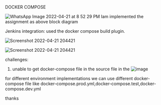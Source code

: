 DOCKER COMPOSE

![WhatsApp Image 2022-04-21 at 8 52 29 PM](https://user-images.githubusercontent.com/45365535/164491936-f6e57fff-773f-4d89-b8d4-0d6243af5fc6.jpeg)
Iam implemented the assignment as above block diagram 

Jenkins integration: used the docker compose build plugin.

![Screenshot 2022-04-21 204421](https://user-images.githubusercontent.com/45365535/164492357-3e04c0a6-597e-449d-b42b-c978c9299b64.png)

![Screenshot 2022-04-21 204421](https://user-images.githubusercontent.com/45365535/164492624-09ada10e-564d-4715-b4b7-9d378ab1f502.png)

challenges:
1. unable to get docker-compose file in the source file in the
![image](https://user-images.githubusercontent.com/45365535/164494202-235562a9-9d37-4aba-b303-c89d9f767d67.png)


for different environment implementations we can use different docker-compose file like docker-compose.prod.yml,docker-compose.test,docker-compose.dev.yml

thanks   
